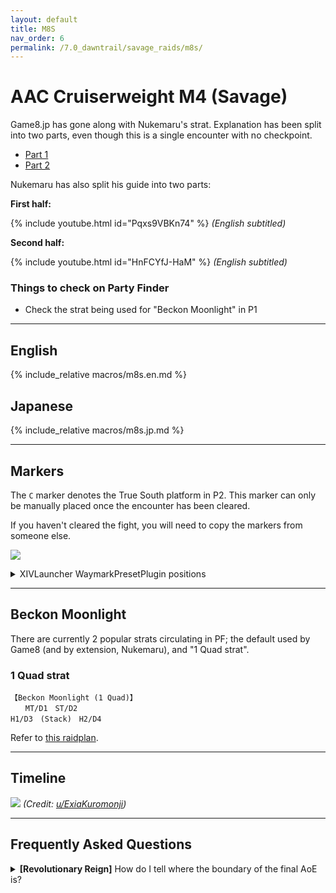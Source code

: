 ```yaml
---
layout: default
title: M8S
nav_order: 6
permalink: /7.0_dawntrail/savage_raids/m8s/
---
```


# AAC Cruiserweight M4 (Savage)

Game8.jp has gone along with Nukemaru's strat. Explanation has been split into two
parts, even though this is a single encounter with no checkpoint.

- [Part 1](https://game8.jp/ff14/681843)
- [Part 2](https://game8.jp/ff14/681846)

Nukemaru has also split his guide into two parts:

**First half:**

{% include youtube.html id="Pqxs9VBKn74" %}
*(English subtitled)*

**Second half:**

{% include youtube.html id="HnFCYfJ-HaM" %}
*(English subtitled)*

### Things to check on Party Finder

- Check the strat being used for "Beckon Moonlight" in P1

---

## English

{% include_relative macros/m8s.en.md %}

## Japanese

{% include_relative macros/m8s.jp.md %}

---

## Markers

The `C` marker denotes the True South platform in P2. This marker can only be 
manually placed once the encounter has been cleared.

If you haven't cleared the fight, you will need to copy the markers from 
someone else.

![]({{site.baseurl}}/images/7.0_dawntrail/m8s/markers.jpg)

<details markdown=block>
<summary>XIVLauncher WaymarkPresetPlugin positions</summary>

```json
{
  "Name":"M8S",
  "MapID":1026,
  "A":{"X":100.0,"Y":0.0,"Z":89.2,"ID":0,"Active":true},
  "B":{"X":110.8,"Y":0.0,"Z":100.0,"ID":1,"Active":true},
  "C":{"X":100.0,"Y":-150.0,"Z":117.5,"ID":2,"Active":true},
  "D":{"X":89.2,"Y":0.0,"Z":100.0,"ID":3,"Active":true},
  "One":{"X":92.363,"Y":0.0,"Z":92.363,"ID":4,"Active":true},
  "Two":{"X":107.637,"Y":0.0,"Z":92.363,"ID":5,"Active":true},
  "Three":{"X":107.637,"Y":0.0,"Z":107.637,"ID":6,"Active":true},
  "Four":{"X":92.363,"Y":0.0,"Z":107.637,"ID":7,"Active":true}
}
```

</details>

---

## Beckon Moonlight

There are currently 2 popular strats circulating in PF; the default used by Game8 (and by extension, Nukemaru), and "1 Quad strat".

### 1 Quad strat

```
【Beckon Moonlight (1 Quad)】
　　MT/D1　ST/D2
H1/D3　(Stack)　H2/D4
```

Refer to [this raidplan](https://raidplan.io/plan/WFsLBku1C9Iyxneu).

---

## Timeline

![](https://lh3.googleusercontent.com/pw/AP1GczPTjyeP9Ef5LVcMUp_XufrE5V-6durmYTTvUlUN9Vkv_x86sYnZ2-iBwHY4wfeLFlZpRlcGHvyMoHxL58ovKqO6sj-R91yBfTFIu44-NdAvHStP4fd6jLP8xaCmwiHvcfikx8OqAVXyLDSLeACilAc1=w1597-h911-s-no-gm?authuser=0)
*(Credit: [u/ExiaKuromonji](https://www.reddit.com/r/ffxiv/comments/1jrkbbt/spoiler_72_m8s_timeline/))*

---

## Frequently Asked Questions

<details markdown=block>
<summary>
  <b>[Revolutionary Reign]</b> How do I tell where the boundary of the final AoE is?
</summary>
<table>
  <tr>
    <td>
      <p>Use the previous set of four small AoEs (when the boss first dashes) 
      as a guide.</p>
      <p>In particular, pay attention to the AoEs on the sides of where the boss 
      will dash- the final AoE's range reaches roughly the same limits as the 
      small AoEs.</p>
    </td>
  </tr>
  <tr>
    <td>
      <img src="{{site.baseurl}}/images/7.0_dawntrail/m8s/revolutionary_reign.jpg">
    </td>
  </tr>
</table>
</details>

<script data-goatcounter="https://xivjpraids.goatcounter.com/count"
        async src="//gc.zgo.at/count.js"></script>
